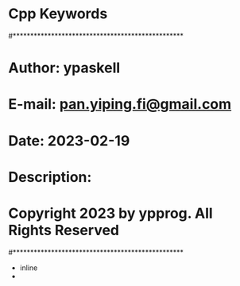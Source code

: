 # Cpp Keywords


#************************************************* <br>
# Author:         ypaskell                         <br>
# E-mail:         pan.yiping.fi@gmail.com          <br>
# Date:           2023-02-19         <br>
# Description:                                     <br>
# Copyright 2023 by ypprog. All Rights Reserved <br>
#************************************************* <br>

* inline
* 
